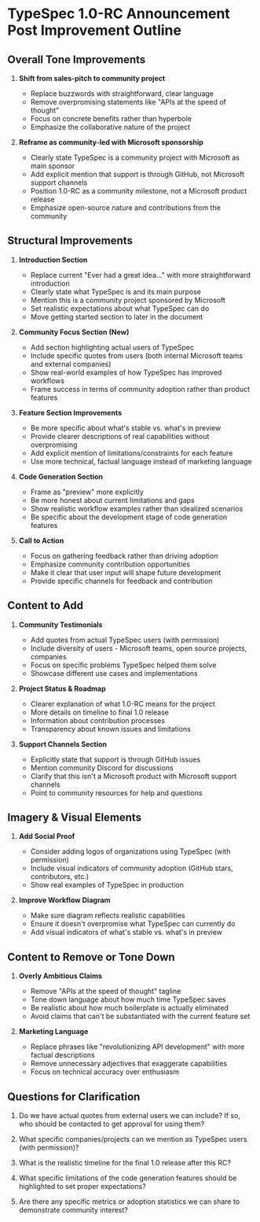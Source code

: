 # TypeSpec 1.0-RC Announcement Post Improvement Outline

## Overall Tone Improvements

1. **Shift from sales-pitch to community project**

   - Replace buzzwords with straightforward, clear language
   - Remove overpromising statements like "APIs at the speed of thought"
   - Focus on concrete benefits rather than hyperbole
   - Emphasize the collaborative nature of the project

2. **Reframe as community-led with Microsoft sponsorship**
   - Clearly state TypeSpec is a community project with Microsoft as main sponsor
   - Add explicit mention that support is through GitHub, not Microsoft support channels
   - Position 1.0-RC as a community milestone, not a Microsoft product release
   - Emphasize open-source nature and contributions from the community

## Structural Improvements

1. **Introduction Section**

   - Replace current "Ever had a great idea..." with more straightforward introduction
   - Clearly state what TypeSpec is and its main purpose
   - Mention this is a community project sponsored by Microsoft
   - Set realistic expectations about what TypeSpec can do
   - Move getting started section to later in the document

2. **Community Focus Section (New)**

   - Add section highlighting actual users of TypeSpec
   - Include specific quotes from users (both internal Microsoft teams and external companies)
   - Show real-world examples of how TypeSpec has improved workflows
   - Frame success in terms of community adoption rather than product features

3. **Feature Section Improvements**

   - Be more specific about what's stable vs. what's in preview
   - Provide clearer descriptions of real capabilities without overpromising
   - Add explicit mention of limitations/constraints for each feature
   - Use more technical, factual language instead of marketing language

4. **Code Generation Section**

   - Frame as "preview" more explicitly
   - Be more honest about current limitations and gaps
   - Show realistic workflow examples rather than idealized scenarios
   - Be specific about the development stage of code generation features

5. **Call to Action**
   - Focus on gathering feedback rather than driving adoption
   - Emphasize community contribution opportunities
   - Make it clear that user input will shape future development
   - Provide specific channels for feedback and contribution

## Content to Add

1. **Community Testimonials**

   - Add quotes from actual TypeSpec users (with permission)
   - Include diversity of users - Microsoft teams, open source projects, companies
   - Focus on specific problems TypeSpec helped them solve
   - Showcase different use cases and implementations

2. **Project Status & Roadmap**

   - Clearer explanation of what 1.0-RC means for the project
   - More details on timeline to final 1.0 release
   - Information about contribution processes
   - Transparency about known issues and limitations

3. **Support Channels Section**
   - Explicitly state that support is through GitHub issues
   - Mention community Discord for discussions
   - Clarify that this isn't a Microsoft product with Microsoft support channels
   - Point to community resources for help and questions

## Imagery & Visual Elements

1. **Add Social Proof**

   - Consider adding logos of organizations using TypeSpec (with permission)
   - Include visual indicators of community adoption (GitHub stars, contributors, etc.)
   - Show real examples of TypeSpec in production

2. **Improve Workflow Diagram**
   - Make sure diagram reflects realistic capabilities
   - Ensure it doesn't overpromise what TypeSpec can currently do
   - Add visual indicators of what's stable vs. what's in preview

## Content to Remove or Tone Down

1. **Overly Ambitious Claims**

   - Remove "APIs at the speed of thought" tagline
   - Tone down language about how much time TypeSpec saves
   - Be realistic about how much boilerplate is actually eliminated
   - Avoid claims that can't be substantiated with the current feature set

2. **Marketing Language**
   - Replace phrases like "revolutionizing API development" with more factual descriptions
   - Remove unnecessary adjectives that exaggerate capabilities
   - Focus on technical accuracy over enthusiasm

## Questions for Clarification

1. Do we have actual quotes from external users we can include? If so, who should be contacted to get approval for using them?

2. What specific companies/projects can we mention as TypeSpec users (with permission)?

3. What is the realistic timeline for the final 1.0 release after this RC?

4. What specific limitations of the code generation features should be highlighted to set proper expectations?

5. Are there any specific metrics or adoption statistics we can share to demonstrate community interest?
